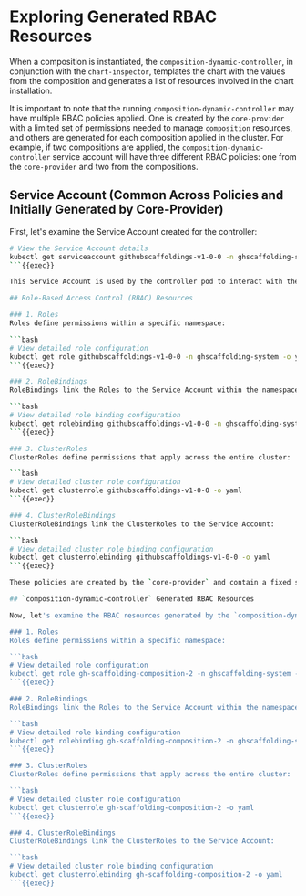 # Exploring Generated RBAC Resources

When a composition is instantiated, the `composition-dynamic-controller`, in conjunction with the `chart-inspector`, templates the chart with the values from the composition and generates a list of resources involved in the chart installation.

It is important to note that the running `composition-dynamic-controller` may have multiple RBAC policies applied. One is created by the `core-provider` with a limited set of permissions needed to manage `composition` resources, and others are generated for each composition applied in the cluster. For example, if two compositions are applied, the `composition-dynamic-controller` service account will have three different RBAC policies: one from the `core-provider` and two from the compositions.

## Service Account (Common Across Policies and Initially Generated by Core-Provider)

First, let's examine the Service Account created for the controller:

```bash
# View the Service Account details
kubectl get serviceaccount githubscaffoldings-v1-0-0 -n ghscaffolding-system -o yaml
```{{exec}}

This Service Account is used by the controller pod to interact with the Kubernetes API.

## Role-Based Access Control (RBAC) Resources

### 1. Roles
Roles define permissions within a specific namespace:

```bash
# View detailed role configuration
kubectl get role githubscaffoldings-v1-0-0 -n ghscaffolding-system -o yaml
```{{exec}}

### 2. RoleBindings
RoleBindings link the Roles to the Service Account within the namespace:

```bash
# View detailed role binding configuration
kubectl get rolebinding githubscaffoldings-v1-0-0 -n ghscaffolding-system -o yaml
```{{exec}}

### 3. ClusterRoles
ClusterRoles define permissions that apply across the entire cluster:

```bash
# View detailed cluster role configuration
kubectl get clusterrole githubscaffoldings-v1-0-0 -o yaml
```{{exec}}

### 4. ClusterRoleBindings
ClusterRoleBindings link the ClusterRoles to the Service Account:

```bash
# View detailed cluster role binding configuration
kubectl get clusterrolebinding githubscaffoldings-v1-0-0 -o yaml
```{{exec}}

These policies are created by the `core-provider` and contain a fixed set of permissions needed to manage `compositions`.

## `composition-dynamic-controller` Generated RBAC Resources

Now, let's examine the RBAC resources generated by the `composition-dynamic-controller` from a composition render.

### 1. Roles
Roles define permissions within a specific namespace:

```bash
# View detailed role configuration
kubectl get role gh-scaffolding-composition-2 -n ghscaffolding-system -o yaml
```{{exec}}

### 2. RoleBindings
RoleBindings link the Roles to the Service Account within the namespace:

```bash
# View detailed role binding configuration
kubectl get rolebinding gh-scaffolding-composition-2 -n ghscaffolding-system -o yaml
```{{exec}}

### 3. ClusterRoles
ClusterRoles define permissions that apply across the entire cluster:

```bash
# View detailed cluster role configuration
kubectl get clusterrole gh-scaffolding-composition-2 -o yaml
```{{exec}}

### 4. ClusterRoleBindings
ClusterRoleBindings link the ClusterRoles to the Service Account:

```bash
# View detailed cluster role binding configuration
kubectl get clusterrolebinding gh-scaffolding-composition-2 -o yaml
```{{exec}}